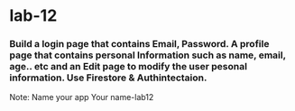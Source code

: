 # lab-12

### Build a login page that contains Email, Password. A profile page that contains personal Information such as name, email, age.. etc and an Edit page to modify the user pesonal information. Use Firestore & Authintectaion.

Note: Name your app Your name-lab12
